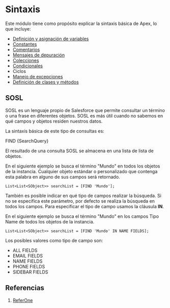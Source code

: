 # Sintaxis

Este módulo tiene como propósito explicar la sintaxis básica de Apex, lo que incluye:

- [Definición y asignación de variables](https://github.com/XSawdarkX/Curiosidades-Apex/edit/main/Sintaxis_Variables.md) 
- [Constantes](https://github.com/XSawdarkX/Curiosidades-Apex/blob/main/Sintaxis_Constantes.md)
- [Comentarios](https://github.com/XSawdarkX/Curiosidades-Apex/blob/main/Sintaxis_Constantes.md)
- [Mensajes de depuración](https://github.com/XSawdarkX/Curiosidades-Apex/blob/main/Sintaxis_Constantes.md)
- [Colecciones](https://github.com/XSawdarkX/Curiosidades-Apex/blob/main/Sintaxis_Colecciones.md)
- [Condicionales](https://github.com/XSawdarkX/Curiosidades-Apex/blob/main/Sintaxis_Condicionales.md)
- Ciclos
- [Manejo de excepciones](https://github.com/XSawdarkX/Curiosidades-Apex/blob/main/Sintaxis_Excepciones.md)
- [Definición de clases y métodos](https://github.com/XSawdarkX/Curiosidades-Apex/blob/main/Sintaxis_ClasesMetodos.md)

## SOSL

SOSL es un lenguaje propio de Salesforce que permite consultar un término o una frase en diferentes objetos. SOSL es más útil cuando no sabemos en qué campos y objetos residen nuestros datos.  

La sintaxis básica de este tipo de consultas es:

FIND {SearchQuery} 

El resultado de una consulta SOSL se almacena en una lista de lista de objetos. 

En el siguiente ejemplo se busca el término  "Mundo" en todos los objetos de la instancia. Cualquier objeto estándar o personalizado que contenga esta palabra en alguno de sus campos será  retornado. 

```Apex
List<List<SObject>> searchList = [FIND 'Mundo'];
``` 
También es posible indicar en qué tipo de campos realizar la búsqueda. Si no se especifica este parámetro, por defecto se realiza la búsqueda en todos los campos. Para especificar el tipo de campo usamos la cláusula **IN**.

En el siguiente ejemplo se busca el término "Mundo" en los campos Tipo Name de todos los objetos de la instancia.

```Apex
List<List<SObject>> searchList = [FIND 'Mundo' IN NAME FIELDS];
``` 
Los posibles valores como tipo de campo son:

- ALL FIELDS	
- EMAIL FIELDS
- NAME FIELDS
- PHONE FIELDS
- SIDEBAR FIELDS

## Referencias

1. [ReferOne]()

